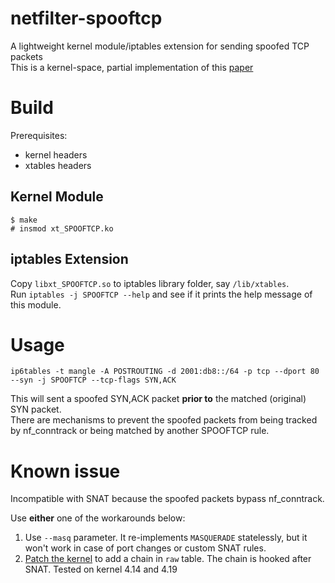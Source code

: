 # netfilter-spooftcp
A lightweight kernel module/iptables extension for sending spoofed TCP packets  
This is a kernel-space, partial implementation of this [paper](https://www.cs.ucr.edu/~krish/imc17.pdf)

Build
=====
Prerequisites: 
* kernel headers  
* xtables headers

Kernel Module
-------------
```
$ make
# insmod xt_SPOOFTCP.ko
```
iptables Extension
------------------
Copy `libxt_SPOOFTCP.so` to iptables library folder, say `/lib/xtables`.  
Run `iptables -j SPOOFTCP --help` and see if it prints the help message of this module.

Usage
=====
```
ip6tables -t mangle -A POSTROUTING -d 2001:db8::/64 -p tcp --dport 80 --syn -j SPOOFTCP --tcp-flags SYN,ACK
```
This will sent a spoofed SYN,ACK packet **prior to** the matched (original) SYN packet.  
There are mechanisms to prevent the spoofed packets from being tracked by nf_conntrack or being matched by another SPOOFTCP rule.

Known issue
===========
Incompatible with SNAT because the spoofed packets bypass nf_conntrack.  

Use **either** one of the workarounds below:  
1. Use `--masq` parameter. It re-implements `MASQUERADE` statelessly, but it won't work in case of port changes or custom SNAT rules.
2. [Patch the kernel](https://github.com/LGA1150/iptables-raw-POSTROUTING) to add a chain in `raw` table. The chain is hooked after SNAT.
	Tested on kernel 4.14 and 4.19
